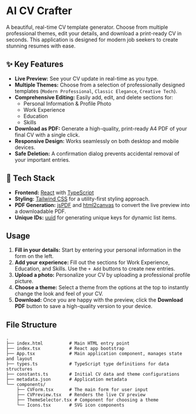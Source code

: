 # AI CV Crafter

A beautiful, real-time CV template generator. Choose from multiple professional themes, edit your details, and download a print-ready CV in seconds. This application is designed for modern job seekers to create stunning resumes with ease.

## ✨ Key Features

-   **Live Preview:** See your CV update in real-time as you type.
-   **Multiple Themes:** Choose from a selection of professionally designed templates (`Modern Professional`, `Classic Elegance`, `Creative Tech`).
-   **Comprehensive Editing:** Easily add, edit, and delete sections for:
    -   Personal Information & Profile Photo
    -   Work Experience
    -   Education
    -   Skills
-   **Download as PDF:** Generate a high-quality, print-ready A4 PDF of your final CV with a single click.
-   **Responsive Design:** Works seamlessly on both desktop and mobile devices.
-   **Safe Deletion:** A confirmation dialog prevents accidental removal of your important entries.

## 🚀 Tech Stack

-   **Frontend:** [React](https://reactjs.org/) with [TypeScript](https://www.typescriptlang.org/)
-   **Styling:** [Tailwind CSS](https://tailwindcss.com/) for a utility-first styling approach.
-   **PDF Generation:** [jsPDF](https://github.com/parallax/jsPDF) and [html2canvas](https://html2canvas.hertzen.com/) to convert the live preview into a downloadable PDF.
-   **Unique IDs:** [uuid](https://github.com/uuidjs/uuid) for generating unique keys for dynamic list items.

## Usage

1.  **Fill in your details:** Start by entering your personal information in the form on the left.
2.  **Add your experience:** Fill out the sections for Work Experience, Education, and Skills. Use the `+ Add` buttons to create new entries.
3.  **Upload a photo:** Personalize your CV by uploading a professional profile picture.
4.  **Choose a theme:** Select a theme from the options at the top to instantly change the look and feel of your CV.
5.  **Download:** Once you are happy with the preview, click the **Download PDF** button to save a high-quality version to your device.

## File Structure

```
.
├── index.html          # Main HTML entry point
├── index.tsx           # React app bootstrap
├── App.tsx             # Main application component, manages state and layout
├── types.ts            # TypeScript type definitions for data structures
├── constants.ts        # Initial CV data and theme configurations
├── metadata.json       # Application metadata
└── components/
    ├── CVForm.tsx      # The main form for user input
    ├── CVPreview.tsx   # Renders the live CV preview
    ├── ThemeSelector.tsx # Component for choosing a theme
    └── Icons.tsx       # SVG icon components
```
